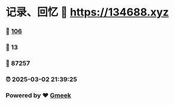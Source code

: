 # 记录、回忆 :link: https://134688.xyz 
### :page_facing_up: [106](https://134688.xyz/tag.html) 
### :speech_balloon: 13 
### :hibiscus: 87257 
### :alarm_clock: 2025-03-02 21:39:25 
### Powered by :heart: [Gmeek](https://github.com/Meekdai/Gmeek)
